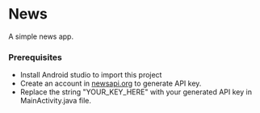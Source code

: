 # News
A simple news app.

### Prerequisites
- Install Android studio to import this project
- Create an account in [newsapi.org](https://newsapi.org/) to generate API key.
- Replace the string "YOUR_KEY_HERE" with your generated API key in MainActivity.java file.
